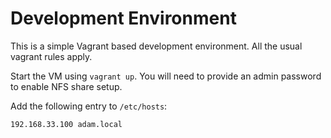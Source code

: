 # Development Environment

This is a simple Vagrant based development environment. All the usual vagrant rules apply.

Start the VM using `vagrant up`. You will need to provide an admin password to enable NFS share setup.

Add the following entry to `/etc/hosts`:

```
192.168.33.100 adam.local
```
